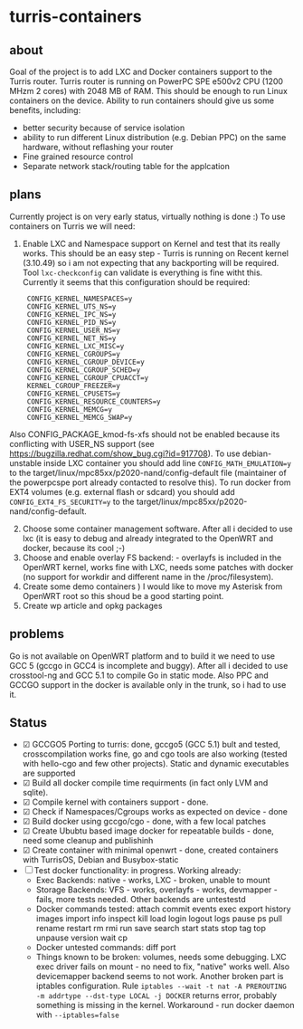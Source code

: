 # turris-containers
## about
Goal of the project is to add LXC and Docker containers support to the Turris router. Turris router is running on PowerPC SPE e500v2 CPU (1200 MHzm 2 cores) with 2048 MB of RAM. This should be enough to run Linux containers on the device. Ability to run containers should give us some benefits, including:

- better security because of service isolation
- ability to run different Linux distribution (e.g. Debian PPC) on the same hardware, without reflashing your router
- Fine grained resource control 
- Separate network stack/routing table for the applcation

## plans
Currently project is on very early status, virtually nothing is done :) To use containers on Turris we will need:

1. Enable LXC and Namespace support on Kernel and test that its really works. This should be an easy step - Turris is running on Recent kernel (3.10.49) so i am not expecting that any backporting will be required. Tool `lxc-checkconfig` can validate is everything is fine witht this. Currently it seems that this configuration should be required:

        CONFIG_KERNEL_NAMESPACES=y
        CONFIG_KERNEL_UTS_NS=y
        CONFIG_KERNEL_IPC_NS=y
        CONFIG_KERNEL_PID_NS=y
        CONFIG_KERNEL_USER_NS=y
        CONFIG_KERNEL_NET_NS=y
        CONFIG_KERNEL_LXC_MISC=y
        CONFIG_KERNEL_CGROUPS=y
        CONFIG_KERNEL_CGROUP_DEVICE=y
        CONFIG_KERNEL_CGROUP_SCHED=y
        CONFIG_KERNEL_CGROUP_CPUACCT=y
        KERNEL_CGROUP_FREEZER=y
        CONFIG_KERNEL_CPUSETS=y
        CONFIG_KERNEL_RESOURCE_COUNTERS=y
        CONFIG_KERNEL_MEMCG=y
        CONFIG_KERNEL_MEMCG_SWAP=y
        
 Also CONFIG_PACKAGE_kmod-fs-xfs should not be enabled because its conflicting with USER_NS support (see  https://bugzilla.redhat.com/show_bug.cgi?id=917708). To use debian-unstable inside LXC container you should add line `CONFIG_MATH_EMULATION=y` to the target/linux/mpc85xx/p2020-nand/config-default file (maintainer of the powerpcspe port already contacted to resolve this). To run docker from EXT4 volumes (e.g. external flash or sdcard) you should add `CONFIG_EXT4_FS_SECURITY=y` to the target/linux/mpc85xx/p2020-nand/config-default.

2. Choose some container management software. After all i decided to use lxc (it is easy to debug and already integrated to the OpenWRT and docker, because its cool ;-)
3. Choose and enable overlay FS backend: - overlayfs is included in the OpenWRT kernel, works fine with LXC, needs some patches with docker (no support for workdir and different name in the /proc/filesystem). 
4. Create some demo containers ) I would like to move my Asterisk from OpenWRT root so this shoud be a good starting point. 
5. Create wp article and opkg packages

## problems
Go is not available on OpenWRT platform and to build it we need to use GCC 5 (gccgo in GCC4 is incomplete and buggy). After all i decided to use crosstool-ng and GCC 5.1 to compile Go in static mode. Also PPC and GCCGO support in the docker is available only in the trunk, so i had to use it. 

## Status
- ☑ GCCGO5 Porting to turris: done, gccgo5 (GCC 5.1) bult and tested, crosscompilation works fine, go and cgo tools are also working (tested with hello-cgo and few other projects). Static and dynamic executables are supported
- ☑ Build all docker compile time requirments (in fact only LVM and sqlite).
- ☑ Compile kernel with containers support - done. 
- ☑ Check if Namespaces/Cgroups works as expected on device - done
- ☑ Build docker using gccgo/cgo - done, with a few local patches
- ☑ Create Ububtu based image docker for repeatable builds - done, need some cleanup and publishinh
- ☑ Create container with minimal openwrt - done, created containers with TurrisOS, Debian and Busybox-static
- ☐ Test docker functionality: in progress. Working already:
    - Exec Backends: native - works, LXC - broken, unable to mount
    - Storage Backends: VFS - works, overlayfs - works, devmapper - fails, more tests needed. Other backends are untestestd
    - Docker commands tested: attach commit events exec export history images import info inspect kill load login logout logs  pause ps pull rename restart rm rmi run save search start stats stop tag top unpause version wait cp
    - Docker untested commands: diff port
    - Things known to be broken: volumes, needs some debugging. LXC exec driver fails on mount - no need to fix, "native" works well. Also devicemapper backend seems to not work. Another broken part is iptables configuration. Rule `iptables --wait -t nat -A PREROUTING -m addrtype --dst-type LOCAL -j DOCKER` returns error, probably something is missing in the kernel. Workaround - run docker daemon with `--iptables=false`


